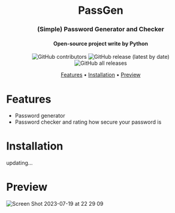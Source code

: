 <h1 align="center">PassGen</h1>
<h3 align="center">(Simple) Password Generator and Checker</h3>
<h4 align="center">Open-source project write by Python</h4>
<p align="center">
<img alt="GitHub contributors" src="https://img.shields.io/github/contributors/gorouflex/passgen?style=for-the-badge">
<img alt="GitHub release (latest by date)" src="https://img.shields.io/github/v/release/gorouflex/passgen?style=for-the-badge">
<img alt="GitHub all releases" src="https://img.shields.io/github/downloads/gorouflex/passgen/total?style=for-the-badge">
</p>
<p align="center">
  <a href="#features">Features</a>
  •
  <a href="#installation">Installation</a>
  •
  <a href="#preview">Preview</a>       
</p>

# Features

- Password generator
- Password checker and rating how secure your password is

# Installation

updating...

# Preview

![Screen Shot 2023-07-19 at 22 29 09](https://github.com/gorouflex/PassGen/assets/98001973/fc7b0c22-a483-4041-a5e8-3d36660675b1)
